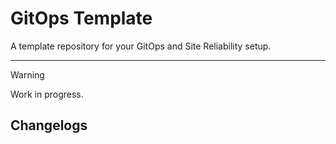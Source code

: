 # GitOps Template

A template repository for your GitOps and Site Reliability setup.

--------------------------------------------------------------------------------

> [!WARNING]
> Work in progress.

## Changelogs